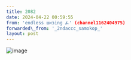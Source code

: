 ```yaml
---
title: 2082
date: 2024-04-22 00:59:55
from: 'endless шизing ⍼' (channel1162404975)
forwarded\_from: '_2ndaccc_samokop_'
layout: post
---
```


![image](photos/photo_337@22-04-2024_00-59-55.jpg)


